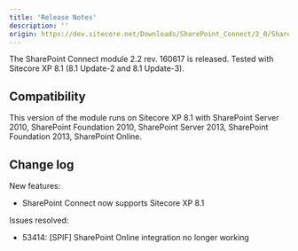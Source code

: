 ```yaml
---
title: 'Release Notes'
description: ''
origin: https://dev.sitecore.net/Downloads/SharePoint_Connect/2_0/SharePoint_Connect_2_2/Release_Notes
---
```


The SharePoint Connect module 2.2 rev. 160617 is released. Tested with Sitecore XP 8.1 (8.1 Update-2 and 8.1 Update-3).

## Compatibility

This version of the module runs on Sitecore XP 8.1 with SharePoint Server 2010, SharePoint Foundation 2010, SharePoint Server 2013, SharePoint Foundation 2013, SharePoint Online.

## Change log

New features:

- SharePoint Connect now supports Sitecore XP 8.1

Issues resolved:

- 53414: [SPIF] SharePoint Online integration no longer working
